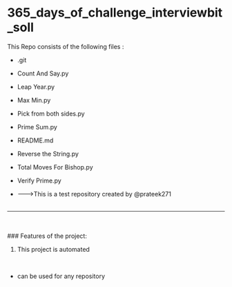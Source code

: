 # 365_days_of_challenge_interviewbit_soll
This Repo consists of the following files :
- .git
- Count And Say.py
- Leap Year.py
- Max Min.py
- Pick from both sides.py
- Prime Sum.py
- README.md
- Reverse the String.py
- Total Moves For Bishop.py
- Verify Prime.py




- --->This is a test repository created by @prateek271
<br><br>
---
<br><br>###	Features of the project:
<br>
1. This project is automated
<br>


- can be used for any repository